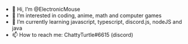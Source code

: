 - 👋 Hi, I’m @ElectronicMouse
- 👀 I’m interested in coding, anime, math and computer games
- 🌱 I’m currently learning javascript, typescript, discord.js, nodeJS and java
- 📫 How to reach me: ChattyTurtle#6615 (discord)

<!---
ElectronicMouse/ElectronicMouse is a ✨ special ✨ repository because its `README.md` (this file) appears on your GitHub profile.
You can click the Preview link to take a look at your changes.
--->
